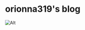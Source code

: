 # orionna319's blog
![Alt](https://repobeats.axiom.co/api/embed/b806eeacd5a9100c8bcce340fa3afb7b9e9b6c16.svg "Repobeats analytics image")
